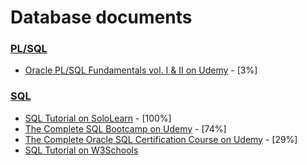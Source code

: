 
Database documents
======

### [PL/SQL](https://github.com/ttltrk/DB/tree/master/PLSQL)

  * [Oracle PL/SQL Fundamentals vol. I & II on Udemy](https://github.com/ttltrk/DB/blob/master/PLSQL/DOC/UDEMY_PLSQL.MD) - [3%]

### [SQL](https://github.com/ttltrk/DB/tree/master/SQL)

  * [SQL Tutorial on SoloLearn](https://github.com/ttltrk/DB/blob/master/SQL/DOC/SOLOLEARN_SQL.MD) - [100%]
  * [The Complete SQL Bootcamp on Udemy](https://github.com/ttltrk/DB/blob/master/SQL/DOC/UDEMY_SQL_BOOT.MD) - [74%]
  * [The Complete Oracle SQL Certification Course on Udemy](https://github.com/ttltrk/DB/blob/master/SQL/DOC/UDEMY_SQL_CER.MD) - [29%]
  * [SQL Tutorial on W3Schools](https://github.com/ttltrk/DB/blob/master/SQL/DOC/W3SCHOOLS_SQL.MD)

